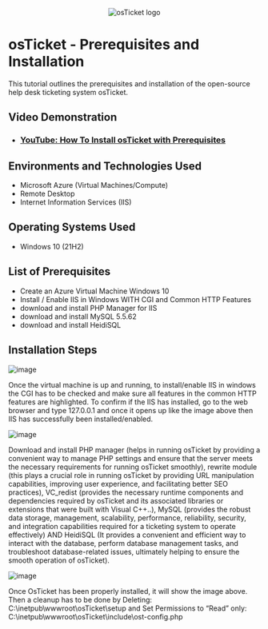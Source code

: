 <p align="center">
<img src="https://i.imgur.com/Clzj7Xs.png" alt="osTicket logo"/>
</p>

<h1>osTicket - Prerequisites and Installation</h1>
This tutorial outlines the prerequisites and installation of the open-source help desk ticketing system osTicket.<br />


<h2>Video Demonstration</h2>

- ### [YouTube: How To Install osTicket with Prerequisites](https://www.youtube.com)

<h2>Environments and Technologies Used</h2>

- Microsoft Azure (Virtual Machines/Compute)
- Remote Desktop
- Internet Information Services (IIS)

<h2>Operating Systems Used </h2>

- Windows 10</b> (21H2)

<h2>List of Prerequisites</h2>

- Create an Azure Virtual Machine Windows 10
- Install / Enable IIS in Windows WITH
CGI and Common HTTP Features
- download and install PHP Manager for IIS
- download and install MySQL 5.5.62
- download and install HeidiSQL

<h2>Installation Steps</h2>

![image](https://github.com/BAHIIZI/osticket-prereqs/assets/164538571/477df87e-ca3b-4012-a377-d1e8cbce32d6)

Once the virtual machine is up and running, to install/enable IIS in windows the CGI has to be checked and make sure all features in the common HTTP features are highlighted. To confirm if the IIS has installed, go to the web browser and type 127.0.0.1 and once it opens up like the image above then IIS has successfully been installed/enabled.

![image](https://github.com/BAHIIZI/osticket-prereqs/assets/164538571/20eff0eb-256c-4395-ad41-c3b254d46343)

Download and install PHP manager (helps in running osTicket by providing a convenient way to manage PHP settings and ensure that the server meets the necessary requirements for running osTicket smoothly), rewrite module (this plays a crucial role in running osTicket by providing URL manipulation capabilities, improving user experience, and facilitating better SEO practices), VC_redist (provides the necessary runtime components and dependencies required by osTicket and its associated libraries or extensions that were built with Visual C++..), MySQL (provides the robust data storage, management, scalability, performance, reliability, security, and integration capabilities required for a ticketing system to operate effectively) AND HeidiSQL (It provides a convenient and efficient way to interact with the database, perform database management tasks, and troubleshoot database-related issues, ultimately helping to ensure the smooth operation of osTicket).

![image](https://github.com/BAHIIZI/osticket-prereqs/assets/164538571/13acbfc9-5d03-430d-9156-5c420c0c74c7)

Once OsTicket has been properly installed, it will show the image above. Then a cleanup has to be done by Deleting: C:\inetpub\wwwroot\osTicket\setup and Set Permissions to “Read” only: C:\inetpub\wwwroot\osTicket\include\ost-config.php
</p>
<br />

